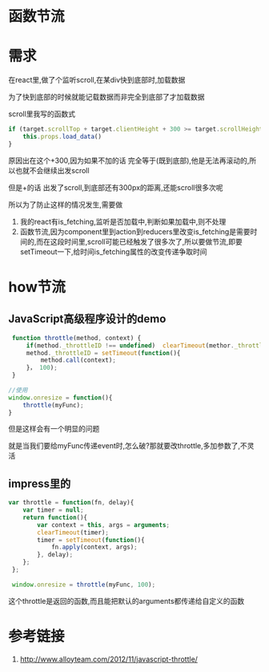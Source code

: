 # 函数节流

# 需求

在react里,做了个监听scroll,在某div快到底部时,加载数据

为了快到底部的时候就能记载数据而非完全到底部了才加载数据

scroll里我写的函数式

```javascript
if (target.scrollTop + target.clientHeight + 300 >= target.scrollHeight) {
    this.props.load_data()
}
```

原因出在这个+300,因为如果不加的话 完全等于(既到底部),他是无法再滚动的,所以也就不会继续出发scroll

但是+的话 出发了scroll,到底部还有300px的距离,还能scroll很多次呢

所以为了防止这样的情况发生,需要做

1. 我的react有is_fetching,监听是否加载中,判断如果加载中,则不处理
2. 函数节流,因为component里到action到reducers里改变is_fetching是需要时间的,而在这段时间里,scroll可能已经触发了很多次了,所以要做节流,即要setTimeout一下,给时间is_fetching属性的改变传递争取时间

# how节流

## JavaScript高级程序设计的demo

```javascript
 function throttle(method, context) {
     if(method._throttleID !== undefined)  clearTimeout(methor._throttleID);
     method._throttleID = setTimeout(function(){
         method.call(context);
     }， 100);
 }
 
//使用
window.onresize = function(){
    throttle(myFunc);
}
```

但是这样会有一个明显的问题

就是当我们要给myFunc传递event时,怎么破?那就要改throttle,多加参数了,不灵活

## impress里的

```javascript
var throttle = function(fn, delay){
 	var timer = null;
 	return function(){
 		var context = this, args = arguments;
 		clearTimeout(timer);
 		timer = setTimeout(function(){
 			fn.apply(context, args);
 		}, delay);
 	};
 };
 
 window.onresize = throttle(myFunc, 100);

```

这个throttle是返回的函数,而且能把默认的arguments都传递给自定义的函数

# 参考链接

1. http://www.alloyteam.com/2012/11/javascript-throttle/